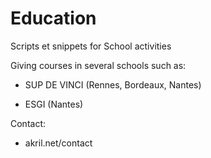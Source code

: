 # Education
Scripts et snippets for School activities

Giving courses in several schools such as:

- SUP DE VINCI (Rennes, Bordeaux, Nantes)

- ESGI (Nantes)

Contact:

- akril.net/contact